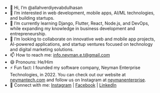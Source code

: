 - 👋 Hi, I’m @allahverdiyevabdulhasan
- 👀 I’m interested in web development, mobile apps, AI/ML technologies, and building startups.
- 🌱 I’m currently learning Django, Flutter, React, Node.js, and DevOps, while expanding my knowledge in business development and entrepreneurship.
- 💞️ I’m looking to collaborate on innovative web and mobile app projects, AI-powered applications, and startup ventures focused on technology and digital marketing solutions.
- 📫 How to reach me: [info.neyman.e.t@gmail.com](mailto:info.neyman.e.t@gmail.com)
- 😄 Pronouns: He/Him
- ⚡ Fun fact: I founded my software company, Neyman Enterprise Technologies, in 2022. You can check out our website at [neymantech.com](https://neymantech.com) and follow us on Instagram at [neymanenterprise](https://instagram.com/neymanenterprise).
- 🔗 Connect with me: [Instagram](https://instagram.com/abdulhasanallahverdiyev) | [Facebook](https://facebook.com/abdulhasanallahverdiyev) | [LinkedIn](https://linkedin.com/in/abdulhasanallahverdiyev)
